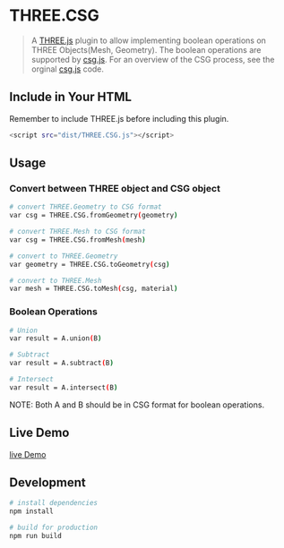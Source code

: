 # THREE.CSG
> A [THREE.js](http://threejs.org/) plugin to allow implementing boolean operations on THREE Objects(Mesh, Geometry). The boolean operations are supported by [csg.js](http://threejs.org/). For an overview of the CSG process, see the orginal [csg.js](https://evanw.github.io/csg.js/) code.

## Include in Your HTML
Remember to include THREE.js before including this plugin.
``` bash
<script src="dist/THREE.CSG.js"></script>
```


## Usage

### Convert between THREE object and CSG object
``` bash
# convert THREE.Geometry to CSG format
var csg = THREE.CSG.fromGeometry(geometry)

# convert THREE.Mesh to CSG format
var csg = THREE.CSG.fromMesh(mesh)

# convert to THREE.Geometry
var geometry = THREE.CSG.toGeometry(csg)

# convert to THREE.Mesh
var mesh = THREE.CSG.toMesh(csg, material)
```

### Boolean Operations
``` bash
# Union
var result = A.union(B)

# Subtract
var result = A.subtract(B)

# Intersect
var result = A.intersect(B)
```
NOTE: Both A and B should be in CSG format for boolean operations.

## Live Demo
[live Demo](http://stannnn.github.io/ThreeCSG/)

## Development
``` bash
# install dependencies
npm install

# build for production
npm run build
```